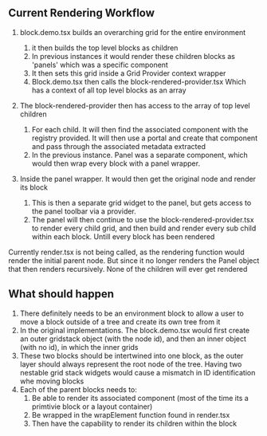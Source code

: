 Current Rendering Workflow
---
1. block.demo.tsx builds an overarching grid for the entire environment
    1. it then builds the top level blocks as children
    2. In previous instances it would render these children blocks as 'panels' which was a specific component
    3. It then sets this grid inside a Grid Provider context wrapper
    4. Block.demo.tsx then calls the block-rendered-provider.tsx Which has a context of all top level blocks as an array

2. The block-rendered-provider then has access to the array of top level children
    1. For each child. It will then find the associated component with the registry provided. It will then use a portal and create that component and pass through the associated metadata extracted
    2. In the previous instance. Panel was a separate component, which would then wrap every block with a panel wrapper. 
3. Inside the panel wrapper. It would then get the original node and render its block
    1. This is then a separate grid widget to the panel, but gets access to the panel toolbar via a provider.
    2. The panel will then continue to use the block-rendered-provider.tsx to render every child grid, and then build and render every sub child within each block. Untill every block has been rendered


Currently render.tsx is not being called, as the rendering function would render the initial parent node. But since it no longer renders the Panel object that then renders recursively. None of the children will ever get rendered

What should happen
---
1. There definitely needs to be an environment block to allow a user to move a block outside of a tree and create its own tree from it
2. In the original implementations. The block.demo.tsx would first create an outer gridstack object (with the node id), and then an inner object (with no id), in which the inner grids
3. These two blocks should be intertwined into one block, as the outer layer should always represent the root node of the tree. Having two nestable grid stack widgets would cause a mismatch in ID identification whe moving blocks
4. Each of the parent blocks needs to:
    1. Be able to render its associated component (most of the time its a primtivie block or a layout container)
    2. Be wrapped in the wrapElement function found in render.tsx
    3. Then have the capability to render its children within the block
